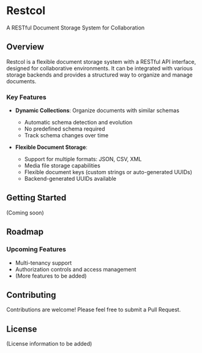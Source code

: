 # Restcol

A RESTful Document Storage System for Collaboration

## Overview

Restcol is a flexible document storage system with a RESTful API interface, designed for collaborative environments. It can be integrated with various storage backends and provides a structured way to organize and manage documents.

### Key Features

- **Dynamic Collections**: Organize documents with similar schemas
  - Automatic schema detection and evolution
  - No predefined schema required
  - Track schema changes over time

- **Flexible Document Storage**:
  - Support for multiple formats: JSON, CSV, XML
  - Media file storage capabilities
  - Flexible document keys (custom strings or auto-generated UUIDs)
  - Backend-generated UUIDs available

## Getting Started

(Coming soon)

## Roadmap

### Upcoming Features

- Multi-tenancy support
- Authorization controls and access management
- (More features to be added)

## Contributing

Contributions are welcome! Please feel free to submit a Pull Request.

## License

(License information to be added)
